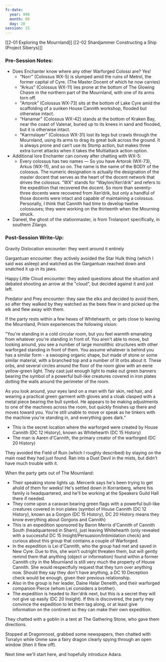 ```yaml
---
fc-date:
  year: 998
  month: 09
  day: 28
session: 15
---
```

[[2-01  Exploring the Mournland]] [[2-02  Shardjammer Constructing a Ship (Project Siberys)]]

### Pre-Session Notes:

* Does Enchanter know where any other Warforged Colossi are? Yes!
	* “Norr” (Colossus WX-5) is slumped amid the ruins of Metrol, the former capital of Cyre. (The Master Docent of which he now carries)
	* “Arkus” (Colossus WX-11) lies prone at the bottom of The Glowing Chasm in the northern part of the Mournland, with one of its arms torn off.
	* "Artorok” (Colossus WX-73) sits at the bottom of Lake Cyre amid the scaffolding of a sunken House Cannith workshop, flooded but otherwise intact.
	* “Hanamar” (Colossus WX-42) stands at the bottom of Kraken Bay, near the coast of Valenar, buried up to its knees in sand and flooded, but it is otherwise intact.
	* “Karrnslayer” (Colossus WX-31) lost its legs but crawls through the Mournland, using its arms to drag its great bulk across the ground. It is always prone and can’t use its Stomp action, but makes three extra turret attacks when it takes the Multiattack action option.
* Additional lore Enchanter can convey after chatting with WX-5:
	* Every colossus has two names — So you have Artorok (WX-73), Arkus (WX-11), and so on. The name is the name of the BODY of the colossus. The numeric designation is actually the designation of the master docent that serves as the heart of the docent network that drives the colossus. “WX” stands for “Waylon/Xen’drik” and refers to the expedition that recovered the docent. So more than seventy-three docents were recovered from Xen’drik, but only a handful of those docents were intact and capable of maintaining a colossus. Personally, I think that Cannith had time to develop twelve colossuses; they were working on the thirteenth when the Mourning struck.
* Daneel, the ghost of the stationmaster, is from Trolanport specifically, in southern Zilargo.

### Post-Session Write-Up:

Gravity Dislocation encounter: they went around it entirely

Gargantuan encounter: they actively avoided the Star Hulk thing (which I said was asleep) and watched as the Gargantuan reached down and snatched it up in its jaws.

Happy Little Cloud encounter: they asked questions about the situation and debated shooting an arrow at the "cloud", but decided against it and just left.

Predator and Prey encounter: they saw the elks and decided to avoid them, so after they walked by they watched as the bees flew in and picked up the elk and flew away with them.

If the party rests within a few hexes of Whitehearth, or gets close to leaving the Mournland, Prism experiences the following vision:

"You're standing in a cold circular room, but you feel warmth emanating from whatever you're standing in front of. You aren't able to move, but looking around, you see a number of large monolithic structures with other warforged standing in front of them. You assume whatever is behind you has a similar form - a swooping organic shape, but made of stone or some similar material, with a branched top and a number of lit orbs about it. These orbs, and several circles around the floor of the room glow with an eerie yellow-green light. They cast just enough light to make out green banners bearing the symbol of a powerful bull-like creatures covered in iron plates dotting the walls around the perimeter of the room.

As you look around, your eyes land on a man with fair skin, red hair, and wearing a practical green garment with gloves and a cloak clasped with a metal piece bearing the bull symbol. He appears to be making adjustments to one of the machines across the room, but quickly finishes up there and moves toward you. You're still unable to move or speak as he tinkers with the machine you're standing in, and everything goes dark."
* This is the secret location where the warforged were created by House Cannith (DC 12 History), known as Whitehearth (DC 15 History)
* The man is Aaren d'Cannith, the primary creator of the warforged (DC 20 History)

They avoided the Field of Ruin (which I roughly described) by staying on the main road they had just found. Ran into a Dust Devil in the mists, but didn't have much trouble with it.

When the party gets out of The Mournland:
* Their speaking stone lights up. Mercerik says he's been trying to get ahold of them for weeks! He's settled down in Korranberg, where his family is headquartered, and he'll be working at the Speakers Guild Hall there if needed.
* They come upon a caravan bearing green flags with a powerful bull-like creatures covered in iron plates (symbol of House Cannith (DC 12 History), known as a Gorgon (DC 15 History), DC 20 History means they know everything about Gorgons and Cannith)
* This is an expedition sponsored by Baron Merrix d'Cannith of Cannith South (headquartered in Sharn), just leaving Whitehearth (only revealed with a successful DC 15 Insight/Persuasion/Intimidation check) and curious about this group that contains a couple of Warforged.
* In the expedition is Lei d'Cannith, who the group had met and saved in New Cyre. Due to this, she won't outright threaten them, but will gently remind them that anything (object or information) found within a former Cannith city in the Mournland is still very much the property of House Cannith. She would respectfully request that they turn over anything now. Should they say they don't have anything, a DC 10 Deception check would be enough, given their previous relationship.
* Also in the group is her leader, Daine Halar Deneith, and their warforged companion Pierce (whom Lei considers a brother).
* The expedition is headed to Xen'drik next, but this is a secret they will not give up easily (DC 20 Insight). If this is discovered, the party may convince the expedition to let them tag along, or at least give information on the continent so they can make their own expedition.

They chatted with a goblin in a tent at The Gathering Stone, who gave them directions.

Stopped at Dragonroost, grabbed some newspapers, then chatted with Torralyn while Onme saw a fairy dragon clearly spying through an open window (then it flew off).

Next time we'll start here, and hopefully introduce Adara.
